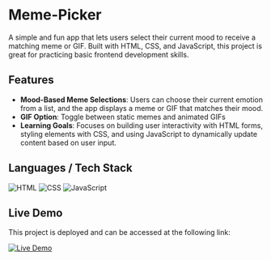 # Meme-Picker

A simple and fun app that lets users select their current mood to receive a matching meme or GIF. Built with HTML, CSS, and JavaScript, this project is great for practicing basic frontend development skills.

## Features

- **Mood-Based Meme Selections**: Users can choose their current emotion from a list, and the app displays a meme or GIF that matches their mood.
- **GIF Option**: Toggle between static memes and animated GIFs
- **Learning Goals**: Focuses on building user interactivity with HTML forms, styling elements with CSS, and using JavaScript to dynamically update content based on user input.

## Languages / Tech Stack

![HTML](https://img.shields.io/badge/HTML-5-orange?logo=html5)
![CSS](https://img.shields.io/badge/CSS-3-blue?logo=css3)
![JavaScript](https://img.shields.io/badge/JavaScript-ES6-yellow?logo=javascript)

## Live Demo

This project is deployed and can be accessed at the following link:

[![Live Demo](https://img.shields.io/badge/Live%20Demo-Click%20Here-green?style=for-the-badge)](https://cat-emotion-meme.netlify.app)
